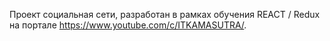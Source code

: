 Проект социальная сети, разработан в рамках обучения REACT / Redux на портале https://www.youtube.com/c/ITKAMASUTRA/.
